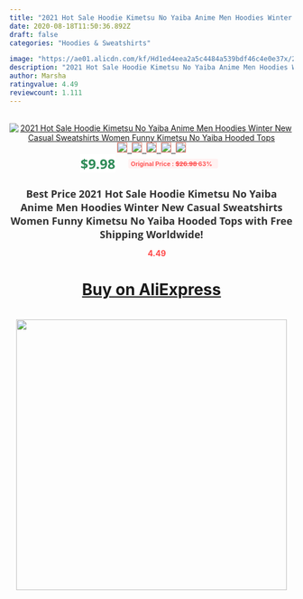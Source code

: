 ```yaml
---
title: "2021 Hot Sale Hoodie Kimetsu No Yaiba Anime Men Hoodies Winter New Casual Sweatshirts Women Funny Kimetsu No Yaiba Hooded Tops"
date: 2020-08-18T11:50:36.892Z
draft: false
categories: "Hoodies & Sweatshirts"

image: "https://ae01.alicdn.com/kf/Hd1ed4eea2a5c4484a539bdf46c4e0e37x/2021-Hot-Sale-Hoodie-Kimetsu-No-Yaiba-Anime-Men-Hoodies-Winter-New-Casual-Sweatshirts-Women-Funny.jpg"
description: "2021 Hot Sale Hoodie Kimetsu No Yaiba Anime Men Hoodies Winter New Casual Sweatshirts Women Funny Kimetsu No Yaiba Hooded Tops"
author: Marsha
ratingvalue: 4.49
reviewcount: 1.111
---
```

<br>
<div style="text-align: center;">
<a href="https://s.click.aliexpress.com/e/_AWq14Z" target="_blank" rel="nofollow noopener noreferrer"><img alt="2021 Hot Sale Hoodie Kimetsu No Yaiba Anime Men Hoodies Winter New Casual Sweatshirts Women Funny Kimetsu No Yaiba Hooded Tops" class="magnifier-image" src="https://ae01.alicdn.com/kf/Hd1ed4eea2a5c4484a539bdf46c4e0e37x/2021-Hot-Sale-Hoodie-Kimetsu-No-Yaiba-Anime-Men-Hoodies-Winter-New-Casual-Sweatshirts-Women-Funny.jpg_640x640.jpg">
<br>
<img style="border:1px solid salmon" src="https://ae01.alicdn.com/kf/Hd1ed4eea2a5c4484a539bdf46c4e0e37x/2021-Hot-Sale-Hoodie-Kimetsu-No-Yaiba-Anime-Men-Hoodies-Winter-New-Casual-Sweatshirts-Women-Funny.jpg_120x120.jpg">&nbsp;&nbsp;<img style="border:1px solid salmon" src="https://ae01.alicdn.com/kf/H0b61e4015951461090e8c06f04f86e2bP/2021-Hot-Sale-Hoodie-Kimetsu-No-Yaiba-Anime-Men-Hoodies-Winter-New-Casual-Sweatshirts-Women-Funny.jpg_120x120.jpg">&nbsp;&nbsp;<img style="border:1px solid salmon" src="https://ae01.alicdn.com/kf/H564b70241e7844fcb521cdb6b5f970c28/2021-Hot-Sale-Hoodie-Kimetsu-No-Yaiba-Anime-Men-Hoodies-Winter-New-Casual-Sweatshirts-Women-Funny.jpg_120x120.jpg">&nbsp;&nbsp;<img style="border:1px solid salmon" src="https://ae01.alicdn.com/kf/H0b205d939e904d9aa54efc3bdea265dbu/2021-Hot-Sale-Hoodie-Kimetsu-No-Yaiba-Anime-Men-Hoodies-Winter-New-Casual-Sweatshirts-Women-Funny.jpg_120x120.jpg">&nbsp;&nbsp;<img style="border:1px solid salmon" src="https://ae01.alicdn.com/kf/H04ca67df65714524872ec9e2f2fd041fz/2021-Hot-Sale-Hoodie-Kimetsu-No-Yaiba-Anime-Men-Hoodies-Winter-New-Casual-Sweatshirts-Women-Funny.jpg_120x120.jpg"></a></div><br0>
<div style="text-align: center;"><span style="background-color: white; border: 0px; box-sizing: border-box; color: seagreen; display: inline-block; font-family: &quot;open sans&quot; , &quot;arial&quot; , &quot;helvetica&quot; , sans-serif , &quot;heiti&quot;; font-size: 24px; font-stretch: inherit; font-weight: 700; line-height: inherit; margin: 0px 10px 0px 0px; padding: 0px; vertical-align: middle;">$9.98 </span>
<span style="background: rgb(255 , 241 , 241); border-radius: 3px; border: 0px; box-sizing: border-box; color: #ff4747; display: inline-block; font-family: inherit; font-size: 12px; font-stretch: inherit; font-style: inherit; font-variant: inherit; font-weight: 600; line-height: inherit; margin: 0px; padding: 2px 5px; transform: scale(0.9); vertical-align: middle;">Original Price : <b style="text-decoration: line-through;">$26.98 </b> 63%&nbsp;&nbsp;</span></div>
<h1 style="color: #333333; display: inline-block; font-family: &quot;open sans&quot; , &quot;arial&quot; , &quot;helvetica&quot; , sans-serif , &quot;heiti&quot;; font-size: 18px; font-stretch: inherit; font-weight: 700; text-align: center;">Best Price 2021 Hot Sale Hoodie Kimetsu No Yaiba Anime Men Hoodies Winter New Casual Sweatshirts Women Funny Kimetsu No Yaiba Hooded Tops with Free Shipping Worldwide!</h1>
<div style="color: #ff4747; text-align: center;">
<img src="https://4.bp.blogspot.com/-M0ZcTcb-5uY/XleCXlxnR4I/AAAAAAAAAEc/OrjgMkXV1oMQFaCRZj5HQwOCBcu3w1FegCPcBGAYYCw/s1600/star.png" style="height: 15px;">&nbsp;<b>4.49</b></div>
<div class="button_cont" align="center"><a class="buynow_a" href="https://s.click.aliexpress.com/e/_AWq14Z" target="_blank" rel="nofollow noopener noreferrer"><H1>Buy on AliExpress</H1></a></div><br>
<div class="separator" style="clear: both; text-align: center;">
<img src="https://lh3.googleusercontent.com/-pTy5HemUv9M/XlePHvY0dAI/AAAAAAAAAE4/0nX5iRUoIWY8eMW9Dpxeirr157OZliDIgCLcBGAsYHQ/s1600/badge.gif" width="480">
</div>
